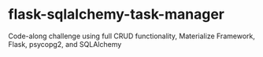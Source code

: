# flask-sqlalchemy-task-manager
Code-along challenge using full CRUD functionality, Materialize Framework, Flask, psycopg2, and SQLAlchemy
